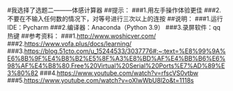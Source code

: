 #我选择了选题二———体感计算器
##提示：
###1.用左手操作体验更佳
###2.不要在不输入任何数的情况下，对等号进行三次以上的连按
##说明：
###1.运行IDE：Pycharm
###2.编译器：Anaconda（Python 3.9）
###3.录屏软件：qq热键
##参考资料：
###1.http://www.woshicver.com/
###2.https://www.vofa.plus/docs/learning/
###3.https://blog.51cto.com/u_15244533/3037776#:~:text=%E8%99%9A%E6%8B%9F%E4%B8%B2%E5%8F%A3%E8%BD%AF%E4%BB%B6%E6%98%AF%E4%B8%80,Free%20Virtual%20Serial%20Ports%E7%AD%89%E3%80%82
###4.https://www.youtube.com/watch?v=rfscVS0vtbw
###5.https://www.youtube.com/watch?v=oXlwWbU8l2o&t=1118s
